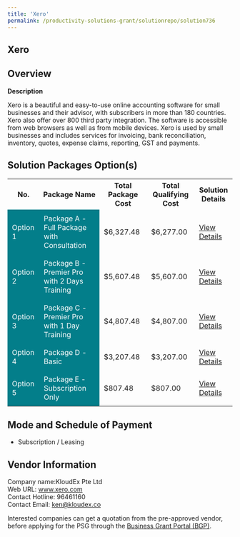 ```yaml
---
title: 'Xero'
permalink: /productivity-solutions-grant/solutionrepo/solution736
---
```


## Xero

## Overview

**Description**

Xero is a beautiful and easy-to-use online accounting software for small businesses and their advisor, with subscribers in more than 180 countries. Xero also offer over 800 third party integration. The software is accessible from web browsers as well as from mobile devices. Xero is used by small businesses and includes services for invoicing, bank reconciliation, inventory, quotes, expense claims, reporting, GST and payments.

## Solution Packages Option(s)

<table>
<tr>
<th><b>No.</b></th>
<th><b>Package Name</b></th>
<th><b>Total Package Cost</b></th>
<th><b>Total Qualifying Cost</b></th>
<th><b>Solution Details</b></th>
</tr>
<tr>
<td style='padding: 10px; background-color: #037E8A; color: #FFFFFF;'>Option 1</td>
<td style='padding: 10px; background-color: #037E8A; color: #FFFFFF;'>Package A - Full Package with Consultation</td>
<td style='padding: 10px;'>$6,327.48</td>
<td style='padding: 10px;'>$6,277.00</td>
<td style='padding: 10px;'><a href='/images/psg/KloudEx_Desensitised_Annex_3_Part_1.pdf' target='_blank'>View Details</a></td>
</tr>
<tr>
<td style='padding: 10px; background-color: #037E8A; color: #FFFFFF;'>Option 2</td>
<td style='padding: 10px; background-color: #037E8A; color: #FFFFFF;'>Package B - Premier Pro with 2 Days Training</td>
<td style='padding: 10px;'>$5,607.48</td>
<td style='padding: 10px;'>$5,607.00</td>
<td style='padding: 10px;'><a href='/images/psg/KloudEx_Desensitised_Annex_3_Part_2.pdf' target='_blank'>View Details</a></td>
</tr>
<tr>
<td style='padding: 10px; background-color: #037E8A; color: #FFFFFF;'>Option 3</td>
<td style='padding: 10px; background-color: #037E8A; color: #FFFFFF;'>Package C - Premier Pro with 1 Day Training</td>
<td style='padding: 10px;'>$4,807.48</td>
<td style='padding: 10px;'>$4,807.00</td>
<td style='padding: 10px;'><a href='/images/psg/KloudEx_Desensitised_Annex_3_Part_3.pdf' target='_blank'>View Details</a></td>
</tr>
<tr>
<td style='padding: 10px; background-color: #037E8A; color: #FFFFFF;'>Option 4</td>
<td style='padding: 10px; background-color: #037E8A; color: #FFFFFF;'>Package D - Basic</td>
<td style='padding: 10px;'>$3,207.48</td>
<td style='padding: 10px;'>$3,207.00</td>
<td style='padding: 10px;'><a href='/images/psg/KloudEx_Desensitised_Annex_3_Part_4.pdf' target='_blank'>View Details</a></td>
</tr>
<tr>
<td style='padding: 10px; background-color: #037E8A; color: #FFFFFF;'>Option 5</td>
<td style='padding: 10px; background-color: #037E8A; color: #FFFFFF;'>Package E - Subscription Only</td>
<td style='padding: 10px;'>$807.48</td>
<td style='padding: 10px;'>$807.00</td>
<td style='padding: 10px;'><a href='/images/psg/KloudEx_Desensitised_Annex_3_Part_5.pdf' target='_blank'>View Details</a></td>
</tr>
</table>

## Mode and Schedule of Payment

 - Subscription / Leasing

## Vendor Information

 Company name:KloudEx Pte Ltd<br>Web URL: www.xero.com <br>Contact Hotline: 96461160 <br>Contact Email: ken@kloudex.co 

Interested companies can get a quotation from the pre-approved vendor, before applying for the PSG through the <a href='https://www.businessgrants.gov.sg/' target='_blank' rel='noopener'>Business Grant Portal (BGP)</a>.

<script src="/jquery/resize-tables.js"></script>

